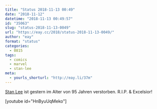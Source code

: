 ```yaml
---
title: "Status 2018-11-13 00:49"
date: "2018-11-12"
datetime: "2018-11-13 00:49:57"
id: "35063"
slug: "status-2018-11-13-0049"
url: "https://eay.cc/2018/status-2018-11-13-0049/"
author: "eay"
format: "status"
categories:
  - 0815
tags:
  - comics
  - marvel
  - stan-lee
meta:
  - yourls_shorturl: "http://eay.li/37m"
---
```


[Stan Lee](https://en.wikipedia.org/wiki/Stan_Lee) ist gestern im Alter von 95 Jahren verstorben. R.I.P. & Excelsior!

\[youtube id="HnByuUqMeko"\]
